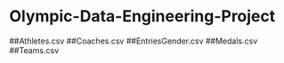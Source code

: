 # Olympic-Data-Engineering-Project

##Athletes.csv
##Coaches.csv
##EntriesGender.csv
##Medals.csv
##Teams.csv
